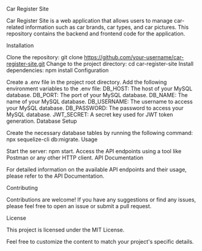 Car Register Site

Car Register Site is a web application that allows users to manage car-related information such as car brands, car types, and car pictures. This repository contains the backend and frontend code for the application.

Installation

Clone the repository: git clone https://github.com/your-username/car-register-site.git
Change to the project directory: cd car-register-site
Install dependencies: npm install
Configuration

Create a .env file in the project root directory.
Add the following environment variables to the .env file:
DB_HOST: The host of your MySQL database.
DB_PORT: The port of your MySQL database.
DB_NAME: The name of your MySQL database.
DB_USERNAME: The username to access your MySQL database.
DB_PASSWORD: The password to access your MySQL database.
JWT_SECRET: A secret key used for JWT token generation.
Database Setup

Create the necessary database tables by running the following command: npx sequelize-cli db:migrate.
Usage

Start the server: npm start.
Access the API endpoints using a tool like Postman or any other HTTP client.
API Documentation

For detailed information on the available API endpoints and their usage, please refer to the API Documentation.

Contributing

Contributions are welcome! If you have any suggestions or find any issues, please feel free to open an issue or submit a pull request.

License

This project is licensed under the MIT License.

Feel free to customize the content to match your project's specific details.
